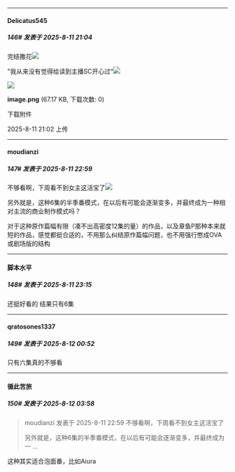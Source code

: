 ﻿
*****

####  Delicatus545  
##### 146#       发表于 2025-8-11 21:04

完结撒花<img src="https://static.stage1st.com/image/smiley/face2017/072.png" referrerpolicy="no-referrer">

"我从来没有觉得给读到主播SC开心过“<img src="https://static.stage1st.com/image/smiley/face2017/267.png" referrerpolicy="no-referrer">

<img src="https://img.stage1st.com/forum/202508/11/210221erizhdqdcq2hrz7h.png" referrerpolicy="no-referrer">

<strong>image.png</strong> (67.17 KB, 下载次数: 0)

下载附件

2025-8-11 21:02 上传


*****

####  moudianzi  
##### 147#       发表于 2025-8-11 22:59

不够看啊，下周看不到女主这活宝了<img src="https://static.stage1st.com/image/smiley/face2017/211.gif" referrerpolicy="no-referrer">

另外就是，这种6集的半季番模式，在以后有可能会逐渐变多，并最终成为一种相对主流的商业制作模式吗？

对于这种原作篇幅有限（凑不出高密度12集的量）的作品，以及章鱼P那种本来就短的作品，感觉都挺合适的，不用那么纠结原作篇幅问题，也不用强行憋成OVA或剧场版的结构


*****

####  脚本水平  
##### 148#       发表于 2025-8-11 23:15

还挺好看的 结果只有6集


*****

####  qratosones1337  
##### 149#       发表于 2025-8-12 00:52

只有六集真的不够看


*****

####  循此苦旅  
##### 150#       发表于 2025-8-12 03:58

<blockquote>moudianzi 发表于 2025-8-11 22:59
不够看啊，下周看不到女主这活宝了

另外就是，这种6集的半季番模式，在以后有可能会逐渐变多，并最终成为一 ...</blockquote>
这种其实适合泡面番，比如Aiura

